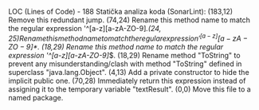 LOC (Lines of Code) - 188
Statička analiza koda (SonarLint): 
(183,12) Remove this redundant jump.
(74,24) Rename this method name to match the regular expression '^[a-z][a-zA-ZO-9]*$.
(24,25) Rename this method name to match the regular expression '^[a-z][a-zA-ZO-9]*$.
(18,29) Rename this method name to match the regular expression '^[a-z][a-zA-ZO-9]*$.
(18,29) Rename method "ToString" to prevent any misunderstanding/clash with method "ToString" defined in superclass "java.lang.Object".
(4,13) Add a private constructor to hide the implicit public one.
(70,28) Immediately return this expression instead of assigning it to the temporary variable "textResult".
(0,0) Move this file to a named package. 
